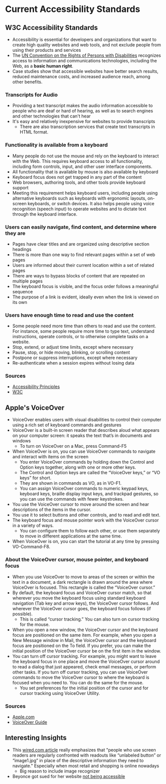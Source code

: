 # Current Accessibility Standards

## W3C Accessibility Standards
- Accessibility is essential for developers and organizations that want to create high quality websites and web tools, and not exclude people from using their products and services
- The [UN Convention on the Rights of Persons with Disabilities](https://www.un.org/development/desa/disabilities/convention-on-the-rights-of-persons-with-disabilities/article-9-accessibility.html) recognizes access to information and communications technologies, including the Web, as a **basic human right**.
- Case studies show that accessible websites have better search results, reduced maintenance costs, and increased audience reach, among other benefits.

### Transcripts for Audio
- Providing a text transcript makes the audio information accessible to people who are deaf or hard of hearing, as well as to search engines and other technologies that can't hear
- It's easy and relatively inexpensive for websites to provide transcripts
  - There are also transcription services that create text transcripts in HTML format.

### Functionality is available from a keyboard
- Many people do not use the mouse and rely on the keyboard to interact with the Web. This requires keyboard access to all functionality, including form controls, input, and other user interface components.
- All functionality that is available by mouse is also available by keyboard
- Keyboard focus does not get trapped in any part of the content
- Web browsers, authoring tools, and other tools provide keyboard support
- Meeting this requirement helps keyboard users, including people using alternative keyboards such as keyboards with ergonomic layouts, on-screen keyboards, or switch devices. It also helps people using voice recognition (speech input) to operate websites and to dictate text through the keyboard interface.

### Users can easily navigate, find content, and determine where they are
- Pages have clear titles and are organized using descriptive section headings
- There is more than one way to find relevant pages within a set of web pages
- Users are informed about their current location within a set of related pages
- There are ways to bypass blocks of content that are repeated on multiple pages
- The keyboard focus is visible, and the focus order follows a meaningful sequence
- The purpose of a link is evident, ideally even when the link is viewed on its own

### Users have enough time to read and use the content
- Some people need more time than others to read and use the content. For instance, some people require more time to type text, understand instructions, operate controls, or to otherwise complete tasks on a website.
- Stop, extend, or adjust time limits, except where necessary
- Pause, stop, or hide moving, blinking, or scrolling content
- Postpone or suppress interruptions, except where necessary
- Re-authenticate when a session expires without losing data

### Sources
- [Accessibility Principles](https://www.w3.org/WAI/fundamentals/accessibility-principles/)
- [W3C](https://www.w3.org/standards/webdesign/accessibility.html)

## Apple's VoiceOver
- VoiceOver enables users with visual disabilities to control their computer using a rich set of keyboard commands and gestures
- VoiceOver is a built-in screen reader that describes aloud what appears on your computer screen: it speaks the text that’s in documents and windows
  - To turn on VoiceOver on a Mac, press Command-F5
- When VoiceOver is on, you can use VoiceOver commands to navigate and interact with items on the screen
  - You enter VoiceOver commands by holding down the Control and Option keys together, along with one or more other keys. 
  - The Control and Option keys are called the “VoiceOver keys,” or “VO keys” for short. 
  - They are shown in commands as VO, as in VO-F1. 
  - You can assign VoiceOver commands to numeric keypad keys, keyboard keys, braille display input keys, and trackpad gestures, so you can use the commands with fewer keystrokes.
- You use the VoiceOver cursor to move around the screen and hear descriptions of the items in the cursor. 
- You use it to select buttons and other controls, and to read and edit text. 
- The keyboard focus and mouse pointer work with the VoiceOver cursor in a variety of ways. 
  - You can configure them to follow each other, or use them separately to move in different applications at the same time.
- When VoiceOver is on, you can start the tutorial at any time by pressing VO-Command-F8.
### About the VoiceOver cursor, mouse pointer, and keyboard focus
- When you use VoiceOver to move to areas of the screen or within the text in a document, a dark rectangle is drawn around the area where VoiceOver is focused. This rectangle is called the “VoiceOver cursor.”
- By default, the keyboard focus and VoiceOver cursor match, so that wherever you move the keyboard focus using standard keyboard navigation (Tab key and arrow keys), the VoiceOver cursor follows. And wherever the VoiceOver cursor goes, the keyboard focus follows (if possible). 
  - This is called “cursor tracking.” You can also turn on cursor tracking for the mouse.
- When you open a new window, the VoiceOver cursor and the keyboard focus are positioned on the same item. For example, when you open a New Message window in Mail, the VoiceOver cursor and the keyboard focus are positioned on the To field. If you prefer, you can make the initial position of the VoiceOver cursor be on the first item in the window.
- You can turn off cursor tracking. For example, you might want to leave the keyboard focus in one place and move the VoiceOver cursor around to read a dialog that just appeared, check email messages, or perform other tasks. If you turn off cursor tracking, you can use VoiceOver commands to move the VoiceOver cursor to where the keyboard is focused when you need to. You can do the same for the mouse.
  - You set preferences for the initial position of the cursor and for cursor tracking using VoiceOver Utility.

### Sources
- [Apple.com](https://www.apple.com/accessibility/vision/)
- [VoiceOver Guide](https://www.apple.com/voiceover/info/guide/_1121.html)

## Interesting Insights
- This [wired.com article](https://www.wired.com/story/web-accessibility-blind-users-dominos/) really emphasizes that "people who use screen readers are regularly confronted with readouts like “unlabeled button” or “image1.jpg” in place of the descriptive information they need to navigate." Especially when most retail and shopping is online nowadays
  - Big reason to include image recognizer
- Beyonce got sued for her website [not being accessible](https://www.hollywoodreporter.com/thr-esq/beyonces-parkwood-entertainment-sued-1172909)















